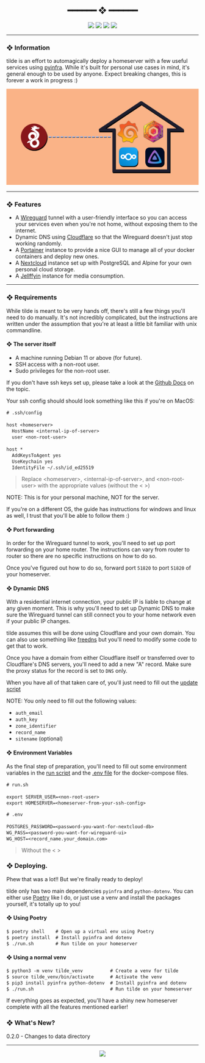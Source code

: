 <h2 align="center"> ━━━━━━  ❖  ━━━━━━ </h2>

<!-- BADGES -->
<div align="center">
   <p></p>
   
   <img src="https://img.shields.io/github/stars/dotzenith/tilde?color=F8BD96&labelColor=302D41&style=for-the-badge">   

   <img src="https://img.shields.io/github/forks/dotzenith/tilde?color=DDB6F2&labelColor=302D41&style=for-the-badge">   

   <img src="https://img.shields.io/github/repo-size/dotzenith/tilde?color=ABE9B3&labelColor=302D41&style=for-the-badge">
   
   <img src="https://img.shields.io/github/commit-activity/y/dotzenith/tilde?color=96CDFB&labelColor=302D41&style=for-the-badge&label=COMMITS"/>
   <br>
</div>

<p/>

---

### ❖ Information 

  <b></b>

  tilde is an effort to automagically deploy a homeserver with a few useful services using [pyinfra](https://pyinfra.com/).
  While it's built for personal use cases in mind, it's general enough to be used by anyone. Expect breaking changes, this is forever a work in progress :)

  <b></b>

  <img src="https://github.com/dotzenith/dotzenith/blob/main/assets/tilde/tilde.png" alt="tilde photo">

---

### ❖ Features

  <b></b>

  - A [Wireguard](https://www.wireguard.com/) tunnel with a user-friendly interface so you can access your services even when you're not home, without exposing them to the internet. 
  - Dynamic DNS using [Cloudflare](https://www.cloudflare.com/) so that the Wireguard doesn't just stop working randomly.
  - A [Portainer](https://www.portainer.io/) instance to provide a nice GUI to manage all of your docker containers and deploy new ones.
  - A [Nextcloud](https://nextcloud.com/) instance set up with PostgreSQL and Alpine for your own personal cloud storage.
  - A [Jellffyin](https://jellyfin.org/) instance for media consumption.

---

### ❖ Requirements

While tilde is meant to be very hands off, there's still a few things you'll need to do manually. It's not incredibly complicated, but the instructions are written under the assumption that you're at least a little bit familiar with unix commandline.

<b></b>

#### ❖ The server itself

- A machine running Debian 11 or above (for future).
- SSH access with a non-root user.
- Sudo privileges for the non-root user.


If you don't have ssh keys set up, please take a look at the [Github Docs](https://docs.github.com/en/authentication/connecting-to-github-with-ssh/generating-a-new-ssh-key-and-adding-it-to-the-ssh-agent) on the topic.


Your ssh config should should look something like this if you're on MacOS:

```
# .ssh/config

host <homeserver>
  HostName <internal-ip-of-server> 
  user <non-root-user>

host *
  AddKeysToAgent yes
  UseKeychain yes
  IdentityFile ~/.ssh/id_ed25519
```
> Replace \<homeserver\>, \<internal-ip-of-server\>, and \<non-root-user\> with the appropriate values (without the < >)

NOTE: This is for your personal machine, NOT for the server. 

If you're on a different OS, the guide has instructions for windows and linux as well, I trust that you'll be able to follow them :)

<b></b>

#### ❖ Port forwarding

In order for the Wireguard tunnel to work, you'll need to set up port forwarding on your home router. The instructions can vary from router to router so there are no specific instructions on how to do so.

Once you've figured out how to do so, forward port `51820` to port `51820` of your homeserver.

<b></b>

#### ❖ Dynamic DNS

With a residential internet connection, your public IP is liable to change at any given moment. This is why you'll need to set up Dynamic DNS to make sure the Wireguard tunnel can still connect you to your home network even if your public IP changes.

tilde assumes this will be done using Cloudflare and your own domain. You can also use something like [freedns](https://freedns.afraid.org/) but you'll need to modify some code to get that to work. 

Once you have a domain from either Cloudflare itself or transferred over to Cloudflare's DNS servers, you'll need to add a new "A" record. Make sure the proxy status for the record is set to `DNS` only.

When you have all of that taken care of, you'll just need to fill out the [update script](./tilde/templates/cloudflare-template.sh) 

NOTE: You only need to fill out the following values:

- `auth_email`
- `auth_key`
- `zone_identifier`
- `record_name`
- `sitename` (optional)

<b></b>

#### ❖ Environment Variables

As the final step of preparation, you'll need to fill out some environment variables in the [run script](./run.sh) and the [.env file](./tilde/compose/.env) for the docker-compose files.

```
# run.sh

export SERVER_USER=<non-root-user>
export HOMESERVER=<homeserver-from-your-ssh-config>
```

```
# .env

POSTGRES_PASSWORD=<password-you-want-for-nextcloud-db>
WG_PASS=<password-you-want-for-wireguard-ui>
WG_HOST=<record_name.your_domain.com>
```
> Without the < >

### ❖ Deploying.

Phew that was a lot!! But we're finally ready to deploy!

tilde only has two main dependencies `pyinfra` and `python-dotenv`. You can either use [Poetry](https://python-poetry.org/) like I do, or just use a venv and install the packages yourself, it's totally up to you!

#### ❖ Using Poetry

```
$ poetry shell    # Open up a virtual env using Poetry
$ poetry install  # Install pyinfra and dotenv 
$ ./run.sh        # Run tilde on your homeserver
```

#### ❖ Using a normal venv
```
$ python3 -m venv tilde_venv          # Create a venv for tilde
$ source tilde_venv/bin/activate      # Activate the venv
$ pip3 install pyinfra python-dotenv  # Install pyinfra and dotenv
$ ./run.sh                            # Run tilde on your homeserver
```

If everything goes as expected, you'll have a shiny new homeserver complete with all the features mentioned earlier!

### ❖ What's New? 

0.2.0 - Changes to data directory

---

<div align="center">

   <img src="https://img.shields.io/static/v1.svg?label=License&message=MIT&color=F5E0DC&labelColor=302D41&style=for-the-badge">

</div>
